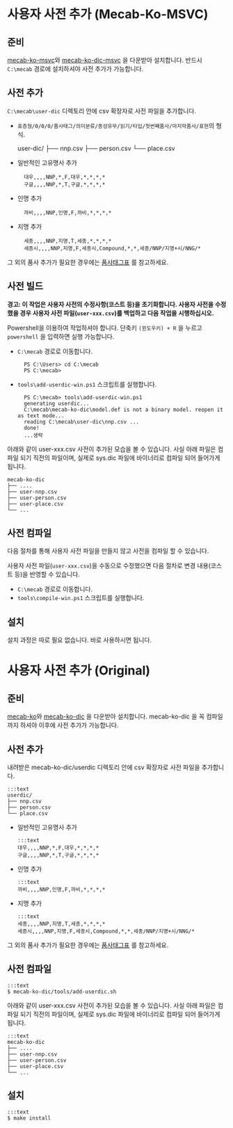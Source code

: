 # 사용자 사전 추가 (Mecab-Ko-MSVC)

## 준비
[mecab-ko-msvc](https://github.com/Pusnow/mecab-ko-msvco)와 [mecab-ko-dic-msvc](https://github.com/Pusnow/mecab-ko-dic-msvc) 을 다운받아 설치합니다. 
반드시 `C:\mecab` 경로에 설치하셔야 사전 추가가 가능합니다.

## 사전 추가
`C:\mecab\user-dic` 디렉토리 안에 csv 확장자로 사전 파일을 추가합니다.
- `표층형/0/0/0/품사태그/의미분류/종성유무/읽기/타입/첫번째품사/마지막품사/표현`의 형식.

    user-dic/
    ├── nnp.csv
    ├── person.csv
    └── place.csv

* 일반적인 고유명사 추가
    
        대우,,,,NNP,*,F,대우,*,*,*,*
        구글,,,,NNP,*,T,구글,*,*,*,*

* 인명 추가

        까비,,,,NNP,인명,F,까비,*,*,*,*

* 지명 추가

        세종,,,,NNP,지명,T,세종,*,*,*,*
        세종시,,,,NNP,지명,F,세종시,Compound,*,*,세종/NNP/지명+시/NNG/*

그 외의 품사 추가가 필요한 경우에는 [품사태그표](https://docs.google.com/spreadsheet/ccc?key=0ApcJghR6UMXxdEdURGY2YzIwb3dSZ290RFpSaUkzZ0E&usp=sharing#gid=4) 를 참고하세요.

## 사전 빌드

**경고: 이 작업은 사용자 사전의 수정사항(코스트 등)을 초기화합니다. 사용자 사전을 수정했을 경우 사용자 사전 파일(`user-xxx.csv`)를 백업하고 다음 작업을 시행하십시오.**

Powershell을 이용하여 작업하셔야 합니다. 단축키 `(윈도우키) + R` 을 누르고 `powershell` 을 입력하면 실행 가능합니다.

* `C:\mecab` 경로로 이동합니다.

        PS C:\Users> cd C:\mecab
        PS C:\mecab>
* `tools\add-userdic-win.ps1` 스크립트를 실행합니다.

        PS C:\mecab> tools\add-userdic-win.ps1
        generating userdic...
        C:\mecab\mecab-ko-dic\model.def is not a binary model. reopen it as text mode...
        reading C:\mecab\user-dic\nnp.csv ...
        done!
        ...생략

    
아래와 같이 user-xxx.csv 사전이 추가된 모습을 볼 수 있습니다. 사실 아래 파일은 컴파일 되기 직전의 파일이며, 실제로 sys.dic 파일에 바이너리로 컴파일 되어 들어가게 됩니다.

    mecab-ko-dic
    ├── ....
    ├── user-nnp.csv
    ├── user-person.csv
    ├── user-place.csv
    └── ...

## 사전 컴파일

다음 절차를 통해 사용자 사전 파일을 만들지 않고 사전을 컴파일 할 수 있습니다.

사용자 사전 파일(`user-xxx.csv`)을 수동으로 수정했으면 다음 절차로 변경 내용(코스트 등)을 반영할 수 있습니다.

* `C:\mecab` 경로로 이동합니다.
* `tools\compile-win.ps1` 스크립트를 실행합니다.



## 설치
설치 과정은 따로 필요 없습니다. 바로 사용하시면 됩니다.


# 사용자 사전 추가 (Original)

## 준비
[mecab-ko](https://bitbucket.org/eunjeon/mecab-ko)와 [mecab-ko-dic](https://bitbucket.org/eunjeon/mecab-ko-dic) 을 다운받아 설치합니다. mecab-ko-dic 을 꼭 컴파일까지 하셔야 이후에 사전 추가가 가능합니다.

## 사전 추가
내려받은 mecab-ko-dic/userdic 디렉토리 안에 csv 확장자로 사전 파일을 추가합니다.

    :::text
    userdic/
    ├── nnp.csv
    ├── person.csv
    └── place.csv


  * 일반적인 고유명사 추가
    
        :::text
        대우,,,,NNP,*,F,대우,*,*,*,*
        구글,,,,NNP,*,T,구글,*,*,*,*

  * 인명 추가

        :::text
        까비,,,,NNP,인명,F,까비,*,*,*,*
    
  * 지명 추가

        :::text
        세종,,,,NNP,지명,T,세종,*,*,*,*
        세종시,,,,NNP,지명,F,세종시,Compound,*,*,세종/NNP/지명+시/NNG/*

그 외의 품사 추가가 필요한 경우에는 [품사태그표](https://docs.google.com/spreadsheet/ccc?key=0ApcJghR6UMXxdEdURGY2YzIwb3dSZ290RFpSaUkzZ0E&usp=sharing#gid=4) 를 참고하세요.

 
## 사전 컴파일
    :::text
    $ mecab-ko-dic/tools/add-userdic.sh

아래와 같이 user-xxx.csv 사전이 추가된 모습을 볼 수 있습니다. 사실 아래 파일은 컴파일 되기 직전의 파일이며, 실제로 sys.dic 파일에 바이너리로 컴파일 되어 들어가게 됩니다.

    :::text
    mecab-ko-dic
    ├── ....
    ├── user-nnp.csv
    ├── user-person.csv
    ├── user-place.csv
    └── ...

## 설치
    :::text
    $ make install

